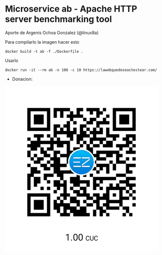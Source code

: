 # Microservice ab - Apache HTTP server benchmarking tool

Aporte de Argenis Ochoa Gonzalez (@linux8a)

Para compilarlo la imagen hacer esto

```
docker build -t ab -f ./Dockerfile .
```

Usarlo

```
docker run -it --rm ab -n 100 -c 10 https://lawebquedeseastestear.com/
```

* Donacion:

![Donacion](.donacion.png)